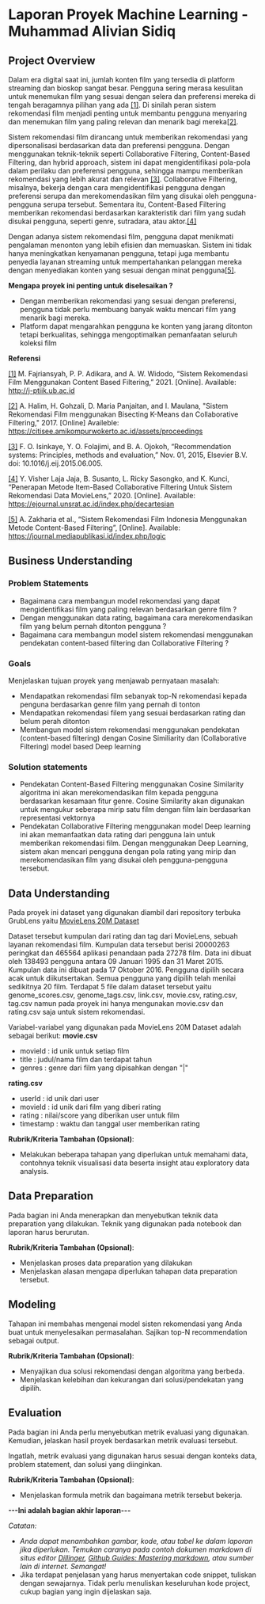 # Laporan Proyek Machine Learning - Muhammad Alivian Sidiq

## Project Overview

Dalam era digital saat ini, jumlah konten film yang tersedia di platform streaming dan bioskop sangat besar. Pengguna sering merasa kesulitan untuk menemukan film yang sesuai dengan selera dan preferensi mereka di tengah beragamnya pilihan yang ada [[1]](https://j-ptiik.ub.ac.id/index.php/j-ptiik/article/view/9163/4159). Di sinilah peran sistem rekomendasi film menjadi penting untuk membantu pengguna menyaring dan menemukan film yang paling relevan dan menarik bagi mereka[[2]](https://citisee.amikompurwokerto.ac.id/assets/proceedings/2017/TI08.pdf).

Sistem rekomendasi film dirancang untuk memberikan rekomendasi yang dipersonalisasi berdasarkan data dan preferensi pengguna. Dengan menggunakan teknik-teknik seperti Collaborative Filtering, Content-Based Filtering, dan hybrid approach, sistem ini dapat mengidentifikasi pola-pola dalam perilaku dan preferensi pengguna, sehingga mampu memberikan rekomendasi yang lebih akurat dan relevan [[3]](https://doi.org/10.1016/j.eij.2015.06.005). Collaborative Filtering, misalnya, bekerja dengan cara mengidentifikasi pengguna dengan preferensi serupa dan merekomendasikan film yang disukai oleh pengguna-pengguna serupa tersebut. Sementara itu, Content-Based Filtering memberikan rekomendasi berdasarkan karakteristik dari film yang sudah disukai pengguna, seperti genre, sutradara, atau aktor.[[4]](https://ejournal.unsrat.ac.id/v3/index.php/decartesian/article/view/28274/31235)

Dengan adanya sistem rekomendasi film, pengguna dapat menikmati pengalaman menonton yang lebih efisien dan memuaskan. Sistem ini tidak hanya meningkatkan kenyamanan pengguna, tetapi juga membantu penyedia layanan streaming untuk mempertahankan pelanggan mereka dengan menyediakan konten yang sesuai dengan minat pengguna[[5]](https://www.journal.mediapublikasi.id/index.php/logic/article/view/4299/2851).

**Mengapa proyek ini penting untuk diselesaikan ?**
- Dengan memberikan rekomendasi yang sesuai dengan preferensi, pengguna tidak perlu membuang banyak waktu mencari film yang menarik bagi mereka.
- Platform dapat mengarahkan pengguna ke konten yang jarang ditonton tetapi berkualitas, sehingga mengoptimalkan pemanfaatan seluruh koleksi film
  
**Referensi**

[[1]](https://j-ptiik.ub.ac.id/index.php/j-ptiik/article/view/9163/4159) M. Fajriansyah, P. P. Adikara, and A. W. Widodo, “Sistem Rekomendasi Film Menggunakan Content Based Filtering,” 2021. [Online]. Available: http://j-ptiik.ub.ac.id

[[2]](https://citisee.amikompurwokerto.ac.id/assets/proceedings/2017/TI08.pdf) A. Halim, H. Gohzali, D. Maria Panjaitan, and I. Maulana, "Sistem Rekomendasi Film menggunakan Bisecting
K-Means dan Collaborative Filtering," 2017. [Online] Availeble: https://citisee.amikompurwokerto.ac.id/assets/proceedings

[[3]](https://doi.org/10.1016/j.eij.2015.06.005) F. O. Isinkaye, Y. O. Folajimi, and B. A. Ojokoh, “Recommendation systems: Principles, methods and evaluation,” Nov. 01, 2015, Elsevier B.V. doi: 10.1016/j.eij.2015.06.005.

[[4]](https://ejournal.unsrat.ac.id/v3/index.php/decartesian/article/view/28274/31235) Y. Visher Laja Jaja, B. Susanto, L. Ricky Sasongko, and K. Kunci, “Penerapan Metode Item-Based Collaborative Filtering Untuk Sistem Rekomendasi Data MovieLens,” 2020. [Online]. Available: https://ejournal.unsrat.ac.id/index.php/decartesian

[[5]](https://www.journal.mediapublikasi.id/index.php/logic/article/view/4299/2851) A. Zakharia et al., “Sistem Rekomendasi Film Indonesia Menggunakan Metode Content-Based Filtering”, [Online]. Available: https://journal.mediapublikasi.id/index.php/logic

## Business Understanding

### Problem Statements

- Bagaimana cara membangun model rekomendasi yang dapat mengidentifikasi film yang paling relevan berdasarkan genre film ?
- Dengan menggunakan data rating, bagaimana cara merekomendasikan film yang belum pernah ditonton pengguna ?
- Bagaimana cara membangun model sistem rekomendasi menggunakan pendekatan content-based filtering dan Collaborative Filtering ?

### Goals

Menjelaskan tujuan proyek yang menjawab pernyataan masalah:
- Mendapatkan rekomendasi film sebanyak top-N rekomendasi kepada penguna berdasarkan genre film yang pernah di tonton
- Mendapatkan rekomendasi filem yang sesuai berdasarkan rating dan belum perah ditonton 
- Membangun model sistem rekomendasi menggunakan pendekatan (content-based filtering) dengan Cosine Similiarity dan (Collaborative Filtering) model based Deep learning

### Solution statements
- Pendekatan Content-Based Filtering menggunakan Cosine Similarity algoritma ini akan merekomendasikan film kepada pengguna berdasarkan kesamaan fitur genre. Cosine Similarity akan digunakan untuk mengukur seberapa mirip satu film dengan film lain berdasarkan representasi vektornya
- Pendekatan Collaborative Filtering menggunakan model Deep learning ini akan memanfaatkan data rating dari pengguna lain untuk memberikan rekomendasi film. Dengan menggunakan Deep Learning, sistem akan mencari pengguna dengan pola rating yang mirip dan merekomendasikan film yang disukai oleh pengguna-pengguna tersebut.

## Data Understanding
Pada proyek ini dataset yang digunakan diambil dari repository terbuka GrubLens yaitu [MovieLens 20M Dataset](https://grouplens.org/datasets/movielens/20m/)

Dataset tersebut kumpulan dari rating dan tag dari MovieLens, sebuah layanan rekomendasi film. Kumpulan data tersebut berisi 20000263 peringkat dan 465564 aplikasi penandaan pada 27278 film. Data ini dibuat oleh 138493 pengguna antara 09 Januari 1995 dan 31 Maret 2015. Kumpulan data ini dibuat pada 17 Oktober 2016. Pengguna dipilih secara acak untuk diikutsertakan. Semua pengguna yang dipilih telah menilai sedikitnya 20 film. Terdapat 5 file dalam dataset tersebut yaitu genome_scores.csv, genome_tags.csv, link.csv, movie.csv, rating.csv, tag.csv namun pada proyek ini hanya mengunakan movie.csv dan rating.csv saja untuk sistem rekomendasi.

Variabel-variabel yang digunakan pada MovieLens 20M Dataset  adalah sebagai berikut:
**movie.csv**
- movieId : id unik untuk setiap film
- title : judul/nama film dan terdapat tahun
- genres : genre dari film yang dipisahkan dengan "|"

**rating.csv**
- userId : id unik dari user
- movieId : id unik dari film yang diberi rating
- rating : nilai/score yang diberikan user untuk film
- timestamp : waktu dan tanggal user memberikan rating 

**Rubrik/Kriteria Tambahan (Opsional)**:
- Melakukan beberapa tahapan yang diperlukan untuk memahami data, contohnya teknik visualisasi data beserta insight atau exploratory data analysis.

## Data Preparation
Pada bagian ini Anda menerapkan dan menyebutkan teknik data preparation yang dilakukan. Teknik yang digunakan pada notebook dan laporan harus berurutan.

**Rubrik/Kriteria Tambahan (Opsional)**: 
- Menjelaskan proses data preparation yang dilakukan
- Menjelaskan alasan mengapa diperlukan tahapan data preparation tersebut.

## Modeling
Tahapan ini membahas mengenai model sisten rekomendasi yang Anda buat untuk menyelesaikan permasalahan. Sajikan top-N recommendation sebagai output.

**Rubrik/Kriteria Tambahan (Opsional)**: 
- Menyajikan dua solusi rekomendasi dengan algoritma yang berbeda.
- Menjelaskan kelebihan dan kekurangan dari solusi/pendekatan yang dipilih.

## Evaluation
Pada bagian ini Anda perlu menyebutkan metrik evaluasi yang digunakan. Kemudian, jelaskan hasil proyek berdasarkan metrik evaluasi tersebut.

Ingatlah, metrik evaluasi yang digunakan harus sesuai dengan konteks data, problem statement, dan solusi yang diinginkan.

**Rubrik/Kriteria Tambahan (Opsional)**: 
- Menjelaskan formula metrik dan bagaimana metrik tersebut bekerja.

**---Ini adalah bagian akhir laporan---**

_Catatan:_
- _Anda dapat menambahkan gambar, kode, atau tabel ke dalam laporan jika diperlukan. Temukan caranya pada contoh dokumen markdown di situs editor [Dillinger](https://dillinger.io/), [Github Guides: Mastering markdown](https://guides.github.com/features/mastering-markdown/), atau sumber lain di internet. Semangat!_
- Jika terdapat penjelasan yang harus menyertakan code snippet, tuliskan dengan sewajarnya. Tidak perlu menuliskan keseluruhan kode project, cukup bagian yang ingin dijelaskan saja.

